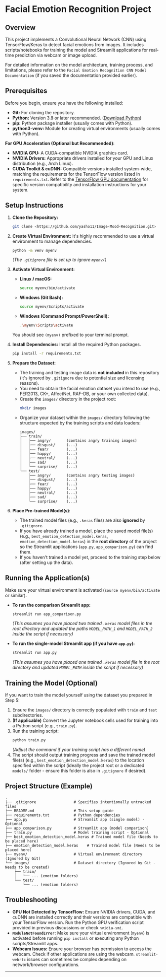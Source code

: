 # Facial Emotion Recognition Project

## Overview

This project implements a Convolutional Neural Network (CNN) using TensorFlow/Keras to detect facial emotions from images. It includes scripts/notebooks for training the model and Streamlit applications for real-time prediction via webcam or image upload.

For detailed information on the model architecture, training process, and limitations, please refer to the `Facial Emotion Recognition CNN Model Documentation` (if you saved the documentation provided earlier).

## Prerequisites

Before you begin, ensure you have the following installed:

* **Git:** For cloning the repository.
* **Python:** Version 3.8 or later recommended. ([Download Python](https://www.python.org/downloads/))
* **pip:** Python package installer (usually comes with Python).
* **python3-venv:** Module for creating virtual environments (usually comes with Python).

**For GPU Acceleration (Optional but Recommended):**

* **NVIDIA GPU:** A CUDA-compatible NVIDIA graphics card.
* **NVIDIA Drivers:** Appropriate drivers installed for your GPU and Linux distribution (e.g., Arch Linux).
* **CUDA Toolkit & cuDNN:** Compatible versions installed system-wide, matching the requirements for the TensorFlow version listed in `requirements.txt`. Refer to the [TensorFlow GPU documentation](https://www.tensorflow.org/install/gpu) for specific version compatibility and installation instructions for your system.

## Setup Instructions

1.  **Clone the Repository:**
    ```bash
    git clone <https://github.com/yasho11/Image-Mood-Recognition.git>
    ```

2.  **Create Virtual Environment:**
    It's highly recommended to use a virtual environment to manage dependencies.
    ```bash
    python -m venv myenv
    ```
    *(The `.gitignore` file is set up to ignore `myenv/`)*

3.  **Activate Virtual Environment:**
    * **Linux / macOS:**
        ```bash
        source myenv/bin/activate
        ```
    * **Windows (Git Bash):**
        ```bash
        source myenv/Scripts/activate
        ```
    * **Windows (Command Prompt/PowerShell):**
        ```bash
        .\myenv\Scripts\activate
        ```
    You should see `(myenv)` prefixed to your terminal prompt.

4.  **Install Dependencies:**
    Install all the required Python packages.
    ```bash
    pip install -r requirements.txt
    ```

5.  **Prepare the Dataset:**
    * The training and testing image data is **not included** in this repository (it's ignored by `.gitignore` due to potential size and licensing reasons).
    * You need to obtain the facial emotion dataset you intend to use (e.g., FER2013, CK+, AffectNet, RAF-DB, or your own collected data).
    * Create the `images/` directory in the project root:
        ```bash
        mkdir images
        ```
    * Organize your dataset within the `images/` directory following the structure expected by the training scripts and data loaders:
        ```
        images/
        ├── train/
        │   ├── angry/       (contains angry training images)
        │   ├── disgust/     (...)
        │   ├── fear/        (...)
        │   ├── happy/       (...)
        │   ├── neutral/     (...)
        │   ├── sad/         (...)
        │   └── surprise/    (...)
        └── test/
            ├── angry/       (contains angry testing images)
            ├── disgust/     (...)
            ├── fear/        (...)
            ├── happy/       (...)
            ├── neutral/     (...)
            ├── sad/         (...)
            └── surprise/    (...)
        ```

6.  **Place Pre-trained Model(s):**
    * The trained model files (e.g., `.keras` files) are also **ignored** by `.gitignore`.
    * If you have already trained a model, place the saved model file(s) (e.g., `best_emotion_detection_model.keras`, `emotion_detection_model.keras`) in the **root directory** of the project so the Streamlit applications (`app.py`, `app_comparison.py`) can find them.
    * If you haven't trained a model yet, proceed to the training step below (after setting up the data).

## Running the Application(s)

Make sure your virtual environment is activated (`source myenv/bin/activate` or similar).

* **To run the comparison Streamlit app:**
    ```bash
    streamlit run app_comparison.py
    ```
    *(This assumes you have placed two trained `.keras` model files in the root directory and updated the paths `MODEL_PATH_1` and `MODEL_PATH_2` inside the script if necessary)*

* **To run the single-model Streamlit app (if you have `app.py`):**
    ```bash
    streamlit run app.py
    ```
    *(This assumes you have placed one trained `.keras` model file in the root directory and updated `MODEL_PATH` inside the script if necessary)*

## Training the Model (Optional)

If you want to train the model yourself using the dataset you prepared in Step 5:

1.  Ensure the `images/` directory is correctly populated with `train` and `test` subdirectories.
2.  **(If applicable)** Convert the Jupyter notebook cells used for training into a Python script (e.g., `train.py`).
3.  Run the training script:
    ```bash
    python train.py
    ```
    *(Adjust the command if your training script has a different name)*
4.  The script should output training progress and save the trained model file(s) (e.g., `best_emotion_detection_model.keras`) to the location specified within the script (ideally the project root or a dedicated `models/` folder - ensure this folder is also in `.gitignore` if desired).

## Project Structure (Example)

```
.
├── .gitignore                 # Specifies intentionally untracked files
├── README.md                  # This setup guide
├── requirements.txt           # Python dependencies
├── app.py                     # Streamlit app (single model) - Optional
├── app_comparison.py          # Streamlit app (model comparison)
├── train.py                   # Model training script - Optional
├── best_emotion_detection_model.keras # Trained model file (Needs to be placed here)
├── emotion_detection_model.keras    # Trained model file (Needs to be placed here)
├── myenv/                     # Virtual environment directory (Ignored by Git)
└── images/                    # Dataset directory (Ignored by Git - Needs to be created)
    ├── train/
    │   └── ... (emotion folders)
    └── test/
        └── ... (emotion folders)
```

## Troubleshooting

* **GPU Not Detected by TensorFlow:** Ensure NVIDIA drivers, CUDA, and cuDNN are installed correctly and their versions are compatible with your TensorFlow version. Run the Python GPU verification script provided in previous discussions or check `nvidia-smi`.
* **`ModuleNotFoundError`:** Make sure your virtual environment (`myenv`) is activated before running `pip install` or executing any Python scripts/Streamlit apps.
* **Webcam Issues:** Ensure your browser has permission to access the webcam. Check if other applications are using the webcam. `streamlit-webrtc` issues can sometimes be complex depending on network/browser configurations.

---
